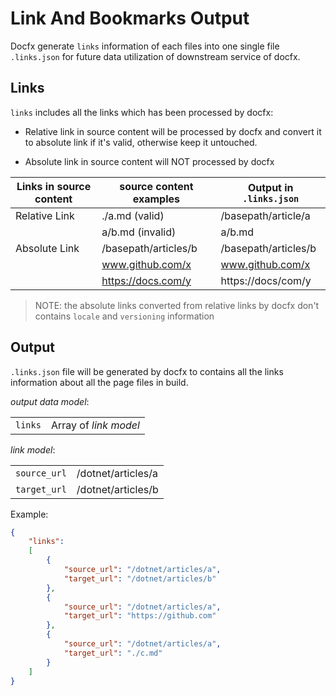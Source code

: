 # Link And Bookmarks Output

Docfx generate `links` information of each files into one single file `.links.json` for future data utilization of downstream service of docfx.

## Links

`links` includes all the links which has been processed by docfx:

- Relative link in source content will be processed by docfx and convert it to absolute link if it's valid, otherwise keep it untouched.

- Absolute link in source content will NOT processed by docfx

| Links in source content | source content examples | Output in `.links.json` |
| ----------------------- | ----------------------- | ---------------------- |
| Relative Link           | ./a.md (valid)          | /basepath/article/a    |
|                         | a/b.md (invalid)        | a/b.md                 |
| Absolute Link           | /basepath/articles/b    | /basepath/articles/b   |
|                         | www.github.com/x        | www.github.com/x       |
|                         | https://docs.com/y      | https://docs/com/y     |

> NOTE: the absolute links converted from relative links by docfx don't contains `locale` and `versioning` information

## Output

`.links.json` file will be generated by docfx to contains all the links information about all the page files in build.

*output data model*:

  |            |                       |
  |----------- |-----------------------|
  | `links`    | Array of *link model* |

*link model*:

  |                   |                      |
  |-------------------|----------------------|
  | `source_url`      | /dotnet/articles/a   |
  | `target_url`      | /dotnet/articles/b   |

Example:

```json
{
    "links":
    [
        {
            "source_url": "/dotnet/articles/a",
            "target_url": "/dotnet/articles/b"
        },
        {
            "source_url": "/dotnet/articles/a",
            "target_url": "https://github.com"
        },
        {
            "source_url": "/dotnet/articles/a",
            "target_url": "./c.md"
        }
    ]
}
```